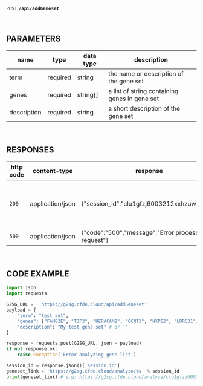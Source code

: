 <code>POST</code> <code><b>/api/addGeneset </b></code> 

<br />

## PARAMETERS

| name      |  type     | data type               | description                                                           |
|-----------|-----------|-------------------------|-----------------------------------------------------------------------|
|   term    |  required | string                  | the name or description of the gene set                               |
|   genes   |  required | string[]                | a list of string containing genes in gene set                         |
|   description   |  required | string               | a short description of the gene set                          |

<br />

## RESPONSES

| http code     | content-type                      | response                                      | description         |
|---------------|-----------------------------------|-----------------------------------------------| ------------------ |
| `200`         | application/json                  |  {"session_id":"clu1gfzj6003212xxhzuw8617"}   | unique id of newly created session containing gene sets   |
| `500`         | application/json                | {"code":"500","message":"Error processing request"}              | |

<br />

## CODE EXAMPLE
```python
import json 
import requests

G2SG_URL =  'https://g2sg.cfde.cloud/api/addGeneset'
payload = {
    "term": "test set",
    "genes": ["FAM83E", "TJP3", "HEPACAM2", "GCNT3", "NXPE2", "LRRC31"],
    "description": "My test gene set" # or '' 
}

response = requests.post(G2SG_URL, json = payload)
if not response.ok:
    raise Exception('Error analyzing gene list')

session_id = response.json()['session_id']
geneset_link = 'https://g2sg.cfde.cloud/analyze/%s' % session_id
print(geneset_link) # e.g: https://g2sg.cfde.cloud/analyze/clu1gfzj6003212xxhzuw8617
```
